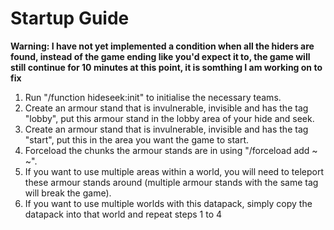 # Startup Guide

**Warning: I have not yet implemented a condition when all the hiders are found, instead of the game ending like you'd expect it to, the game will still continue for 10 minutes at this point, it is somthing I am working on to fix**

1. Run "/function hideseek:init" to initialise the necessary teams.
2. Create an armour stand that is invulnerable, invisible and has the tag "lobby", put this armour stand in the lobby area of your hide and seek.
3. Create an armour stand that is invulnerable, invisible and has the tag "start", put this in the area you want the game to start.
4. Forceload the chunks the armour stands are in using "/forceload add ~ ~".
5. If you want to use multiple areas within a world, you will need to teleport these armour stands around (multiple armour stands with the same tag will break the game).
6. If you want to use multiple worlds with this datapack, simply copy the datapack into that world and repeat steps 1 to 4

